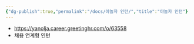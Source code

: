 ```yaml
---
{"dg-publish":true,"permalink":"/docs/야놀자 인턴/","title":"야놀자 인턴"}
---
```


- https://yanolja.career.greetinghr.com/o/63558 
- 채용 연계형 인턴
